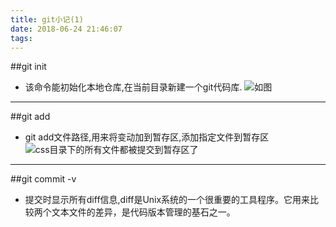 ```yaml
---
title: git小记(1)
date: 2018-06-24 21:46:07
tags:
---
```

##git init
* 该命令能初始化本地仓库,在当前目录新建一个git代码库.
![如图](https://upload-images.jianshu.io/upload_images/7017681-649e469ff7c0e457.png?imageMogr2/auto-orient/strip%7CimageView2/2/w/1240)

***
##git add
* git add文件路径,用来将变动加到暂存区,添加指定文件到暂存区
![css目录下的所有文件都被提交到暂存区了](https://upload-images.jianshu.io/upload_images/7017681-56b35f16c404f841.png?imageMogr2/auto-orient/strip%7CimageView2/2/w/1240)

***
##git commit -v
* 提交时显示所有diff信息,diff是Unix系统的一个很重要的工具程序。它用来比较两个文本文件的差异，是代码版本管理的基石之一。